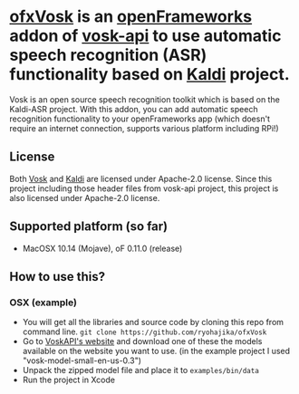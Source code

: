 # [ofxVosk](https://github.com/ryohajika/ofxVosk) is an [openFrameworks](https://github.com/openframeworks/openFrameworks) addon of [vosk-api](https://github.com/alphacep/vosk-api) to use automatic speech recognition (ASR) functionality based on [Kaldi](https://github.com/kaldi-asr/kaldi) project.

Vosk is an open source speech recognition toolkit which is based on the Kaldi-ASR project. With this addon, you can add automatic speech recognition functionality to your openFrameworks app (which doesn't require an internet connection, supports various platform including RPi!)

## License
Both [Vosk](https://github.com/alphacep/vosk-api) and [Kaldi](https://github.com/kaldi-asr/kaldi) are licensed under Apache-2.0 license. Since this project including those header files from vosk-api project, this project is also licensed under Apache-2.0 license.

## Supported platform (so far)
- MacOSX 10.14 (Mojave), oF 0.11.0 (release)

## How to use this?
### OSX (example)
- You will get all the libraries and source code by cloning this repo from command line.
` git clone https://github.com/ryohajika/ofxVosk `
- Go to [VoskAPI's website](https://alphacephei.com/vosk/models) and download one of these the models available on the website  you want to use. (in the example project I used "vosk-model-small-en-us-0.3")
- Unpack the zipped model file and place it to `examples/bin/data`
- Run the project in Xcode
